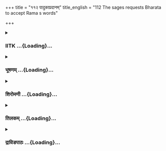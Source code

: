 +++
title = "११२ पादुकाप्रदानम्"
title_english = "112 The sages requests Bharata to accept Rama s words"

+++
<div caption="श्रीराम-हरिसीताराममूर्ति-घनपाठिभ्यां वचनम्" class="audioEmbed" src="https://archive.org/download/Ramayana-recitation-Sriram-harisItArAmamUrti-Ghanapaati-v2/Kanda_2/Kanda_2_AYK-112-Padukaa_Pradaanam.mp3"></div>

<div class="js_include collapsed" newlevelforh1="3" title="IITK" unfilled url="/purANam/rAmAyaNam/audIchya-pAThaH/iitk/2_ayodhyAkANDam/07-rAma-darshanam/112_pAdukApradAnam.md">
<details><summary><h3>IITK ...{Loading}...</h3></summary>

Sages praise Rama and Bharata for their virtues -- Bharata proclaims to
stay outside Ayodhya and rule under the security of Rama's sandals.



#### श्लोकः
##### मूलम्
तमप्रतिमतेजोभ्यां भ्रातृभ्यां रोमहर्षणम्।  
विस्मिताः स‌ङ्गमं प्रेक्ष्य समवेता महर्षयः॥2.112.1॥

##### शब्दार्थः
समवेताः those who had assembled, महर्षयः the great sages, अप्रतिमतेजोभ्यां of both men of unparalleled brilliance, भ्रातृभ्याम् of brothers (Rama and Bharata), तम् that, रोमहर्षणम् thrilled, सङ्गमम् their meeting, प्रेक्ष्य witnessing, विस्मिताः were amazed.

##### आङ्ग्लानुवादः
The great sages assembled there were amazed at witnessing the meeting of the two brothers (Rama and Bharata) of umparalleled briliance.



#### श्लोकः
##### मूलम्
अन्तर्हिता मुनिगणास्सिद्धाश्च परमर्षयः।  
तौ भ्रातरौ महात्मानौ काकुत्स्थौ प्रशशंसिरे॥2.112.2॥

##### शब्दार्थः
अन्तर्हिताः remaining invisible, मुनिगणाः hosts of sages, सिद्धाश्च siddhas, परमर्षयः devarshis,  महात्मानौ magnanimous, भ्रातरौ brothers, तौ those two, काकुत्स्थौ Kakutsthas, प्रशशंसिरे lauded.

##### आङ्ग्लानुवादः
The hosts of sages, siddhas and devarshis watching invisible the two Kakutstha  brothers extoled them.



#### श्लोकः
##### मूलम्
स धन्यो यस्य पुत्रौ द्वौ धर्मज्ञौ धर्मविक्रमौ।  
श्रुत्वा वयं हि सम्भाषामुभयोस्स्पृहयामहे॥2.112.3॥

##### शब्दार्थः
धर्मज्ञौ practioners of righteousness, धर्मविक्रमौ whose strength is righteousness, द्वौ both, यस्य whose, पुत्रौ two sons, सः he (Dasaratha), धन्यः is fortunate, वयम् we, संभाषाम् their conversation, श्रुत्वा having heard, उभयोः in respect of both of them, स्पृहयामहे हि we are  
attached.

##### आङ्ग्लानुवादः
On hearing their dialogue we are deeply drawn towards them, these two sons of king Dasaratha who was fortunate to have these practioners of righteousness and whose strength is dharma.



#### श्लोकः
##### मूलम्
ततस्त्वृषिगणाः क्षिप्रं दशग्रीववधैषिणः।  
भरतं राजशार्दूलमित्यूचुः स‌ङ्गता वचः॥2.112.4॥

##### शब्दार्थः
ततः thereafter, क्षिप्रम् quickly, दशग्रीववधैषिणः men desiring the destruction of tenheaded Ravana, ऋषिगणाः hosts of rishis, राजशार्दूलम् best of kings, भरतम् Bharata, इति thus, वचः words, ऊचुः uttered.

##### आङ्ग्लानुवादः
Thereafter hosts of rishis desiring the speedy destruction of tenheaded Ravana said these words to Bharata, the best of kings.



#### श्लोकः
##### मूलम्
कुले जात महाप्राज्ञ महावृत्त महायशः।  
ग्राह्यं रामस्य वाक्यं ते पितरं यद्यवेक्षसे॥2.112.5॥

##### शब्दार्थः
कुले जात O born in an illustrious race, महाप्राज्ञ O highly sagacious one, महावृत्त of virtuous conduct, महायशः O man of great renown, ते your, पितरम् father, अवेक्षसे यदि if you look at your father, रामस्य Rama's, वाक्यम् words, ग्राह्यम् have to be accepted.

##### आङ्ग्लानुवादः
O Bharata, born in an illustrious race, highly sagacious and a man of virtuous conduct and great renown, accept Rama's proposal if you have any regard for your father.



#### श्लोकः
##### मूलम्
सदाऽनृणमिमं रामं वयमिच्छामहे पितुः।  
आनृणत्वाच्च कैकेय्याःस्वर्गम् दशरथो गतः॥2.112.6॥

##### शब्दार्थः
वयम् we, इमं रामम् this Rama, सदा always, पितुः as regards his father, अनृणम् free from debt, इच्छामहे we desire, दशरथः Dasaratha, कैकेय्याः to Kaikeyi, अनृणत्वाच्च by discharging  
his obligation, स्वर्गम् heaven, गतः ascended.

##### आङ्ग्लानुवादः
We always desire that Rama should discharge his debt to his father. Dasaratha, who by redeeming himself of his obligation to Kaikeyi, had ascended heaven.



#### श्लोकः
##### मूलम्
एतावदुक्त्वा वचनं गन्धर्वाः स‌महर्षयः।  
राजर्षयश्चैव तदा सर्वे स्वां स्वां गतिं गताः॥2.112.7॥

##### शब्दार्थः
तदा then, समहर्षयः with great rishis, गन्धर्वाः gandharvas, राजर्षयश्चैव and royal sages, एतावत्  
upto this extent, वचनम् word, उक्त्वा having spoken, सर्वे all, स्वां स्वाम् to their respective, गतिम् abode, गताः went.

##### आङ्ग्लानुवादः
Then the great rishis, gandharvas and royal sages having said this, returned to their respective abodes.



#### श्लोकः
##### मूलम्
ह्लादितस्तेन वाक्येन शुभेन शुभदर्शनः।  
रामस् संहृष्टवदनस्तानृषीनभ्यपूजयत्॥2.112.8॥

##### शब्दार्थः
शुभदर्शनः of auspicious appearance, रामः Rama, शुभेन by the auspicious, तेन वाक्येन by that statement, ह्लादितः was gladdened, संहृष्टवदनः with delightful countenance, तान् ऋषीन् those rishis, अभ्यपूजयत् paid homage.

##### आङ्ग्लानुवादः
Of pleasing appearance, Rama, gladdened by the auspicious statements (of the sages),  paid them homage with a cheerful countenance.



#### श्लोकः
##### मूलम्
त्रस्तगात्रस्तु भरतस्स वाचा सज्जमानया।  
कृताञ्जलिरिदं वाक्यं राघवं पुनरब्रवीत्॥2.112.9॥

##### शब्दार्थः
सः भरतत्तु as for Bharata, त्रस्तगात्रः limbs trembling, कृताञ्जलिः with palms folded (in reverence), सज्जमानया got ready, वाचा words, पुनः again, राघवम् to Rama, इदं वाक्यम् these word, अब्रवीत् said.

##### आङ्ग्लानुवादः
Before Bharata, with his limbs trembling and with palms folded (in reverence) was   ready to depart, he said to Ramaः



#### श्लोकः
##### मूलम्
राजधर्ममनुप्रेक्ष्य कुलधर्मानुसन्ततिम्।  
कर्तुमर्हसि काकुत्स्थ मम मातुश्च याचनाम्॥2.112.10॥

##### शब्दार्थः
काकुत्स्थ O Kakutstha, राजधर्मम् code of kings, कुलधर्मानुसन्ततिम् to abide by the traditional code of our family, अनुप्रेक्ष्य having considered, मम my, मातुश्च also mother's, याचनाम् supplication, कर्तुम् to do, अर्हसि behoves you.

##### आङ्ग्लानुवादः
O Rama, keeping in view the code of kings and tradition of our family, it behoves you to consider my supplication and that of my mother.



#### श्लोकः
##### मूलम्
रक्षितुं सुमहद्राज्यमहमेकस्तु नोत्सहे।  
पौरजानपदांश्चापि रक्तान्रञ्जयितुं तथा॥2.112.11॥

##### शब्दार्थः
अहम् I, एकस्तु am alone, सुमहत् this vast, राज्यम् kingdom, रक्षितुम् to protect, रक्तान् loyal पौरजानपदान् inhabitants of the town and villages, रञ्जयितुम् to please, नोत्सहे I do not venture.

##### आङ्ग्लानुवादः
I do not venture to protect this kingdom all by myself and keep the inhabitants of the towns and villages who are loyal to you pleased.



#### श्लोकः
##### मूलम्
ज्ञातयश्च हि योधाश्च मित्राणि सुहृदश्च नः।  
त्वामेव प्रतिवीक्षन्ते पर्जन्यमिव कर्षकाः॥2.112.12॥

##### शब्दार्थः
नः our, ज्ञातयश्च relatives, योधाश्च warriors, मित्राणि friends, सुहृदश्च wellwishers, त्वामेव you alone, कर्षकाः farmers, पर्जन्यमिव like rainbearing cloud, प्रतिवीक्षन्ते are longing.

##### आङ्ग्लानुवादः
All our relatives, warriors, friends and wellwishers long to see you like farmers yearn for the raincloud.



#### श्लोकः
##### मूलम्
इदं राज्यं महाप्राज्ञ स्थापय प्रतिपद्य हि।  
शक्तिमानसि काकुत्स्थ लोकस्य परिपालने॥2.112.13॥

##### शब्दार्थः
महाप्राज्ञ O sagacious one, इदं राज्यम् this kingdom, प्रतिपद्य after accepting, स्थापय establish, काकुत्स्थ Kakutstha, लोकस्य this world's, परिपालने in governance, शक्तिमान् असि  you are powerful.

##### आङ्ग्लानुवादः
O sagacious Rama, accept this kingdom and ensure its stability. You are powerful enough to govern this world. So accept this kingdom and restore its stability.



#### श्लोकः
##### मूलम्
इत्युक्त्वा न्यपतद्भ्रातुः पादयोर्भरतस्तदा।  
भृशं सम्प्रार्थयामास राममेव प्रियंवदः॥2.112.14॥

##### शब्दार्थः
भरतः Bharata, तदा then, इति thus, उक्त्वा having said, भ्रातुः brother's, पादयोः at the feet, न्यपतत् fell, प्रियंवदः one who speaks sweetly, Bharata, रामम् एव Rama alone, भृशम्  profusely, सम्प्रार्थयामास entreated him.

##### आङ्ग्लानुवादः
Having said this, Bharata, fell at the feet of his brother, and speaking sweetly, he profusely  entreated  Rama.



#### श्लोकः
##### मूलम्
तमङ्के भरतं कृत्वा रामो वचनमब्रवीत्।  
श्यामं नलिनपत्राक्षं मत्तहंसस्वरं स्वयम्॥2.112.15॥

##### शब्दार्थः
रामः Rama, श्यामम् dark complexioned, नलिनपत्राक्षम् man with eyes like lotus petals, मत्तहंस स्वरम् voice of  an amorous swan, तं भरतम् to that Bharata, स्वयम् personally, अङ्के into his lap, कृत्वा drawing, वचनम् these words, अब्रवीत् said.

##### आङ्ग्लानुवादः
Rama took his in his arms Bharata who had a darkblue complexion, whose eyes were like petals of lotus and whose voice was the voice of an amorous swan.



#### श्लोकः
##### मूलम्
आगता त्वामियं बुद्धिस्स्वजा वैनयिकी च या।  
भृशमुत्सहसे तात रक्षितुं पृथिवीमपि॥2.112.16॥

##### शब्दार्थः
तातः O child, स्वजा innate, वैनयिकी च though training (received from a preceptor), या बुद्धिः such wisdom, त्वाम् you, आगता reached, पृथिवीम् to the earth, रक्षितुम् अपि even to protect, भृशम् perfectly, उत्सहसे you are capable.

##### आङ्ग्लानुवादः
O child, this wisdom of yours is both inborn and imbibed through training. With this,  
you are perfectly capable of protecting the earth.



#### श्लोकः
##### मूलम्
अमात्यैश्च सुहृद्भिश्च बुद्धिमद्भिश्च मन्त्रिभिः।  
सर्वकार्याणि सम्मन्त्र्य सुमहन्त्यपि कारय॥2.112.17॥

##### शब्दार्थः
अमात्यैश्च with ministers, सुहृद्भिश्च with friends, बुद्धिमद्भिः with the prudent, मन्त्रिभिश्च   with the counsellors, सम्मन्त्र्य consulting, सुमहन्त्यपि however great they might appear, सर्वकार्याणि all endeavours, कारय you may get them done.

##### आङ्ग्लानुवादः
After due consultation with ministers, friends, counsellors and prudent persons,   accomplish all tasks, however formidable they may appear.



#### श्लोकः
##### मूलम्
लक्ष्मीश्चन्द्रादपेयाद्वा हिमवान्वा हिमं त्यजेत्।  
अतीयात्सागरो वेलां न प्रतिज्ञामहं पितुः॥2.112.18॥

##### शब्दार्थः
चन्द्रात् from the Moon, लक्ष्मीः splendour, अपेयाद्वा might withdraw, हिमवान् Himavat mountain, हिमम् snow, त्यजेद्वा might abandon, सागरः ocean, वेलाम् its shores, अतीयात् might overstep, अहम् I, पितुः to father, प्रतिज्ञाम् promise, न shall not forsake.

##### आङ्ग्लानुवादः
The Moon might lose its splendour, snow might abandon the Himavat mountain, the ocean might overstep its shores, but I shall not forsake the promise made to my father.



#### श्लोकः
##### मूलम्
कामाद्वा तात लोभाद्वा मात्रातुभ्यमिदं कृतम्।  
न तन्मनसि कर्तव्यं वर्तितव्यं च मातृवत्॥2.112.19॥

##### शब्दार्थः
तात child, कामाद्वा either out of affection, लोभाद्वा or out of covetousness, मात्रा by your  mother, तुभ्यम् for your sake, इदम् this, कृतम् was done, तत् that, मनसि in your mind, न कर्तव्यम् should not be taken seriously, मातृवत् as to one's own mother, वर्तिव्यम् you should conduct.

##### आङ्ग्लानुवादः
Dear brother, whether out of affection or greed, your mother has done this for your  
sake. It should not agitate your mind. You should conduct yourself as one should towards one's mother.



#### श्लोकः
##### मूलम्
एवं ब्रुवाणं भरतः कौसल्यासुतमब्रवीत्।  
तेजसाऽऽदित्यसङ्काशं प्रतिपच्चन्द्रदर्शनम्॥2.112.20॥

##### शब्दार्थः
भरतः Bharata, एवम् in this way, ब्रुवाणम् speaking, तेजसा in brilliance, आदित्यसङ्काशम्  resembling  the Sun, प्रतिपच्चन्द्रदर्शनम् appearance like the new Moon, कौसल्यासुतम् to the son of Kausalya, अब्रवीत् said.

##### आङ्ग्लानुवादः
On hearing this, Bharata replied to the son of  Kausalya who looked like the Sun or the new Moon in brillianceः



#### श्लोकः
##### मूलम्
आधिरोहाऽर्य पादाभ्यां पादुके हेमभूषिते।  
एतेहि सर्वलोकस्य योगक्षेमं विधास्यतः॥2.112.21॥

##### शब्दार्थः
आर्य O noble one, हेमभूषिते decorated with gold, पादुके sandals, पादाभ्याम् from your feet, अधिरोह get into, एते these, सर्वलोकस्य of the entire world, योगक्षेमम् safety, विधास्यतः हि are going to secure.

##### आङ्ग्लानुवादः
O noble one, place your feet on these sandals decorated with gold. They will secure the prosperity and safety of the entire world.



#### श्लोकः
##### मूलम्
सोऽधिरुह्य नरव्याघ्रः पादुके ह्यवरुह्य च।  
प्रायच्छत्सुमहातेजा भरताय महात्मने॥2.112.22॥

##### शब्दार्थः
नरव्याघ्रः the best of men, सुमहातेजाः of great brilliance, सः that Rama, पादुके sandals, अधिरुह्य putting on, अवरुह्य च putting off, महात्मने to the magnanimous, भरताय to Bharata, प्रायच्छत् gave.

##### आङ्ग्लानुवादः
Rama, the best of men, one with great brilliance, put on and then put off the sandals  and presented them to the magnanimous Bharata.



#### श्लोकः
##### मूलम्
स पादुके सम्प्रणम्य रामं वचनमब्रवीत्  
चतुर्दश हि वर्षाणि जटाचीरधरो ह्याहम्॥2.112.23॥  
फलमूलाशनो वीर भवेयं रघुनन्दन।  
तवाऽगमनमाकाङ्क्षान्वसन्वै नगराद्बहिः॥2.112.24॥  
तव पादुकयोर्न्यस्तराज्यतन्त्रः परन्तप।

##### शब्दार्थः
सः that Bharata, पादुके to the sandals, सम्प्रणम्य bowing down, रामम् to Rama, वचनम् words, अब्रवीत् said, परन्तप O tormentor of enemies, वीर O hero, रघुनन्दन Rama, अहम् I, चतुर्दश वर्षाणि fourteen years, जटाचीरधरः wearing matted locks and bark garments, फलमूलाशनः living on fruits and roots, तव your, पादुकयोः on your sandals, न्यस्तराज्यतन्त्रः placing the responsibility of ruling this kingdom, तव your, आगमनम् arrival, आकाङ्क्षन् looking forward, नगरात् from the city, बहिः outside, वसन् residing, भवेयम् I  shall remain.

##### आङ्ग्लानुवादः
Bharata bowed before the sandals and said to Rama, 'O tormentorr of enemies, O hero, wearing matted locks and bark garments, living on fruits and roots, placing the responsibility of ruling the kingdom on your sandals and looking forward to your arrival, I shall reside outside the city for fourteen years.'



#### श्लोकः
##### मूलम्
चतुर्दशे तु संपूर्णे वर्षेऽहनि रघूत्तम॥2.112.25॥  
न द्रक्ष्यामि यदि त्वां तु प्रवेक्ष्यामि हुताशनम्।

##### शब्दार्थः
रघूत्तम O best of the Raghus, चतुर्दशे when fourteen, वर्षे years, संपूर्णे have passed, अहनि  
on that day, त्वाम् you, न द्रक्ष्यामि यदि if I do not behold, हुताशनम् blazing fire, प्रवेक्ष्यामि I shall enter.

##### आङ्ग्लानुवादः
O best of the Raghus, if I do not behold you on the day after completion of fourteen years I shall enter the blazing fire.



#### श्लोकः
##### मूलम्
तथेति च प्रतिज्ञाय तं परिष्वज्य सादरम्॥2.112.26॥  
शत्रुघ्नं च परिष्वज्य भरतं चेदमब्रवीत्।

##### शब्दार्थः
तथेति be it so, प्रतिज्ञाय having promised, तम् to that Bharata, सादरम् affectionately, परिष्वज्य having embraced, शत्रुघ्नम् Satrughna, परिष्वज्य having embraced, भरतं च also Bharata, इदम् these words, अब्रवीत् spoke.

##### आङ्ग्लानुवादः
'Be it so', assured Rama and then affectionately embracing both Bharata and Satrughna, said to Bharataः



#### श्लोकः
##### मूलम्
मातरं रक्ष कैकेयीं मा रोषं कुरु तां प्रति॥2.112.27॥  
मया च सीतया चैव शप्तोऽसि रघुसत्तम।  
इत्युक्त्वाऽश्रुपरीताक्षो भ्रातरं विससर्ज ह॥2.112.28॥

##### शब्दार्थः
रघुसत्तम O chief of the Raghus,  मातरम् mother, कैकेयीम् Kaikeyi, रक्ष protect, तां प्रति to her, रोषम् anger, मा कुरु do not show, मया च by me, सीतया चैव on Sita, शप्तः असि are being sworn, इति like this, उक्त्वा having said, अश्रुपरीताक्षः with the eyes filled with tears, भ्रातरम् brother, विससर्ज ह took leave of.

##### आङ्ग्लानुवादः
Look after your mother, O chief of the Raghus Do not be angry with her. Swear in my name and in the name of Sita. So saying, eyes filled with tears, Rama took leave of his brother.



#### श्लोकः
##### मूलम्
स पादुके ते भरतः प्रतापवान् स्वलङ्कृते सम्परिपूज्य धर्मवित्।  
प्रदक्षिणं चैव चकार राघवम् चकार ते चोत्तमनागमूर्धनि॥2.112.29॥

##### शब्दार्थः
प्रतापवान् the valiant, धर्मवित् knower of righteousness, सः भरतः that Bharata, स्वलङ्कृते welldecorated, ते those, पादुके sandals, सम्परिपूज्य having worshipped, राघवम् to Rama, प्रदक्षिणम् circumambulation, चकार performed, ते those sandals, उत्तमनागमूर्धनि atop the best of elephants, चकार made.

##### आङ्ग्लानुवादः
The valiant and righteous Bharata, worshipped the welldecorated sandals and after circumambulating Rama reverentially placed them atop the best of elephants.



#### श्लोकः
##### मूलम्
अथाऽनुपूर्व्यात्प्रतिनन्द्य तं जनं गुरूंश्च मन्त्रिप्रकृतीस्तथाऽनुजौ।  
व्यसर्जयद्राघववंशवर्धनस्थिरः स्वधर्मे हिमवानिवाचलः॥2.112.30॥

##### शब्दार्थः
अथ thereafter, राघववंशवर्धनः one who enhances the progeny of the Raghu dynasty, स्वधर्मे in his code of righteousness, हिमवान् Himavat, अचलः इव like the unshakable mountain, स्थिरः firm, तं जनम् those people, अनुपूर्व्या in accordance with their rank, प्रतिनन्द्य having greeted, गुरूंश्च to preceptors, मन्त्रिप्रकृतीः ministers and subjects, तथा like that, अनुजौ wishing his younger brothers Bharata and Satrughna, व्यसर्जयत् sent them forth.

##### आङ्ग्लानुवादः
Inflexibly fixed in his own code of righteouness, like the Himavat mountain, Rama, the enhancer of the progeny of the Raghu dynasty, paid respect due to the preceptors, ministers and subjects in accordance with their rank, blessed his younger brothers, Bharata and Satrughna and sent them forth.



#### श्लोकः
##### मूलम्
तं मातरो बाष्पगृहीतकण्ठ्यो दुःखेन नामन्त्रयितुं हि शेकुः।  
स त्वेव मात्रृ़रभिवाद्य सर्वारुदन्कुटीं स्वां प्रविवेश राघवः॥2.112.31॥

##### शब्दार्थः
दुःखेन in their grief, बाष्पगृहीतकण्ठ्य throats choked with sobs, मातरः mothers, तम् to him, अमन्त्रयितुं to bid farewell, न शेकुर्हि were not able, सः that, राघवः एव Rama himself, सर्वाः all, मात़ृ़ः mothers, अभिवाद्य paying obeisance, रुदन् weeping, स्वाम् his, कुटीं hut, प्रविवेश entered.

##### आङ्ग्लानुवादः
His mothers were unable to bid him farewell their throats were choked with tears of sorrow but Rama himself paid obeisance to them and entered his hut in tears.  

#### समाप्तिः
 श्रीमद्रामायणे वाल्मीकीय आदिकाव्ये अयोध्याकाण्डे द्वादशोत्तरशततमस्सर्गः॥  
Thus ends the hundredtwelfth sarga in Ayodhyakanda of the holy Ramayana, the first epic composed by sage Valmiki.

</details>
</div>
<div class="js_include collapsed" newlevelforh1="3" title="भूषणम्" unfilled url="/purANam/rAmAyaNam/audIchya-pAThaH/TIkA/bhUShaNa_iitk/2_ayodhyAkANDam/07-rAma-darshanam/112_pAdukApradAnam.md">
<details><summary><h3>भूषणम् ...{Loading}...</h3></summary>



तमप्रतिमतेजोभ्यां भ्रातृभ्यां रोमहर्षणम् ।  

विस्मिताः सङ्गमं प्रेक्ष्य समवेता महर्षयः  ॥  २।११२।१  ॥   

अथ भरतस्य समाधानं कृत्वा प्रस्थापनं द्वादशोत्तरशततमे--तमित्यादि ।
भातृभ्यां सङ्गमं भातृभ्यामन्योन्यसौहार्देन कृतं सङ्गमं प्रेक्ष्य
विस्मिता अभूवन्निति शेषः  ॥  २।११२।१  ॥   

  

अन्तर्हितास्त्वृषिगणाः सिद्धाश्च परमर्षयः ।  

तौ भ्रातरौ महात्मानौ महात्मानौ काकुत्स्थौ प्रशशंसिरे  ॥  २।११२।२  ॥   

अन्तर्हिता इति । अन्तर्हिताः पूर्वमेवान्तर्धानं प्राप्ताः ऋषिगणाः
राजर्षिगणाः सिद्धाः देवजातिविशेषाः । परमर्षयः देवर्षयः । इदमुत्तरत्र
"एतावदुक्त्वा वचनं गन्धर्वाः सहमर्षयः । राजर्षयश्चैव" इत्यत्र
व्यक्तीभविष्यति  ॥  २।११२।२  ॥   

  

स धन्यो यस्य पुत्रौ द्वौ धर्मज्ञौ धर्मविक्रमौ ।  

श्रुत्वा वयं हि सम्भाषामुभयोः स्पृहयामहे  ॥  २।११२।३  ॥   

स धन्य इति । धर्मविक्रमौ धर्मशूरौ । वयमुभयोः सम्भाषां श्रुत्वा
स्पृहयामहे पुनःपुनः श्रोतुं वाञ्छाम इत्यर्थः । वयं ययोरुभयोः सम्भाषां
श्रुत्वा स्पृहयामहे तादृशौ धर्मज्ञौ धर्मविक्रमौ द्वौ पुत्रौ यस्य स धन्य
इत्यन्वयः  ॥  २।११२।३  ॥   

  

ततस्त्वृषिगणाः क्षिप्रं दशग्रीववधैषिणः ।  

भरतं राजशार्दूलमित्यूचुः सङ्गता वचः  ॥  २।११२।४  ॥   

तत इति । सङ्गताः ऐककण्ठ्यं प्राप्ताः  ॥  २।११२।४  ॥   

  

कुले जात महाप्राज्ञ महावृत्त महायशः ।  

ग्राह्यं रामस्य वाक्यं ते पितरं यद्यवेक्षसे  ॥  २।११२।५  ॥   

सदानृणमिमं रामं वयमिच्छामहे पितुः ।  

अनृणत्वाच्च कैकेय्याः स्वर्गं दशरथो गतः  ॥  २।११२।६  ॥   

एतावदुक्त्वा वचनं गन्धर्वाः समहर्षयः ।  

राजर्षयश्चैव तदा सर्वे स्वांस्वां गतिं गताः  ॥  २।११२।७  ॥   

ह्लादितस्तेन वाक्येन शुभेन शुभदर्शनः ।  

रामः संहृष्टवदनस्तानृषीनभ्यपूजयत्  ॥  २।११२।८  ॥   

कुल इति । पितरं यद्यवेक्षसे पितरं सुखास्थितं यदि मन्यस इत्यर्थः  ॥ 
२।११२।५८  ॥   

  

स्रस्तगात्रस्तु भरतः स वाचा सज्जमानया ।  

कृताञ्जलिरिदं वाक्यं राघवं पुनरब्रवीत्  ॥  २।११२।९  ॥   

स्रस्तगात्र इति । सज्जमानया स्खलन्त्या स्वमनोरथस्य सर्वथा असिद्धत्वात्
शिथिलगात्रत्वं  

सज्जमानवाक्त्वं च  ॥  २।११२।९  ॥   

  

राजधर्ममनुप्रेक्ष्य कुलधर्मानुसन्ततिम् ।  

कर्त्तुमर्हसि काकुत्स्थ मम मातुश्च याचनाम्  ॥  २।११२।१०  ॥   

रक्षितुं सुमहद्राज्यमहमेकस्तु नोत्सहे ।  

पौरजानपदांश्चापि रक्तान् रञ्जयितुं तथा  ॥  २।११२।११  ॥   

राजधर्ममिति । राजधर्मं राज्यपरिपालनधर्मम् । कुलधर्मानुसन्ततिं
ज्येष्ठाभिषेकरूपकुलधर्मस्यानुस्यूतिम्  ॥  २।११२।१०११  ॥   

  

ज्ञातयश्च हि योधाश्च मित्राणि सुहृदश्च नः ।  

त्वामेव प्रतिकांक्षन्ते पर्जन्यमिव कर्षकाः  ॥  २।११२।१२  ॥   

इदं राज्यं महाप्राज्ञ स्थापय प्रतिपद्य हि ।  

शक्तिमानसि काकुत्स्थ लोकस्य परिपालने  ॥  २।११२।१३  ॥   

ज्ञातय इति । सुहृदः शोभनहृदयाः । पर्जन्यं रसदब्दम् इन्द्रं वा ।
"पर्जन्यौ रसदब्देन्द्रौ" इत्यमरः  ॥  २।११२।१२१३  ॥   

  

इत्युक्त्वा न्यपतद् भ्रातुः पादयोर्भरतस्तदा ।  

भृशं सम्प्रार्थयामास राममेव प्रियंवदः  ॥  २।११२।१४  ॥   

एवं स्वबुद्धिशक्त्युपन्यस्तोपायान्तरवैफल्यदर्शनेन गत्यन्तराभावात् भरतो
राममेव प्रपद्यत इत्याह-- इत्युक्त्वेति  ॥  २।११२।१४  ॥   

तमङ्के भ्रातरं कृत्वा रामो वचनमब्रवीत् ।  

श्यामं नलिनपत्राक्षं मत्तहंसस्वरं स्वयम्  ॥  २।११२।१५  ॥   

तमङ्क इति । स्वप्रदनस्यामोघत्वात् तदानीं
पूर्वकृतदेवसङ्घशरणागतिफलप्रदानप्रवृत्त्यनुकूलपितृवचनपरिपालनावरुद्धावसरतया
तन्निर्वर्तनानन्तरं फलप्रदित्सुस्तावद्विलम्बसहनाय
सान्त्वपूर्वमङ्कमारोपयति । रामदिव्यदेहसंस्पर्शकृतपुष्ट्यतिशयद्योतनाय
श्याममित्यादिविशेषणम् । मत्तहंसस्वरत्वामादरातिशयं द्योतयति । किञ्च
स्वररामणीयकेन पूर्वहंसभूतावस्थासूचकेन सदा त्वत्करपुष्करहंसभूतमपि मां कथं
वियोजयितुमिच्छसीति च सूच्यते । स्वयमङ्के कृत्वेत्यन्वयः  ॥  २।११२।१५  ॥   

  

आगता त्वामियं बुद्धिः स्वजा वैनयिकी च या ।  

भृशमुत्सहसे तात रक्षितुं पृथिवीमपि  ॥  २।११२।१६  ॥   

आगतेति । स्वजा सहजा । वैनयिकी विनयो गुरुशिक्षा ततः प्राप्ता इयमुभयाकारा
बुद्धिः । त्वामागता त्वां पूर्वमेव प्राप्तवती, अतो भृशमुत्सहसे शक्नोषि
 ॥  २।११२।१६  ॥   

  

अमात्यैश्च सुहृद्भिश्च बुद्धिमद्भिश्च मन्त्रिभिः ।  

सर्वकार्याणि सम्मन्त्र्य सुमहान्त्यपि कारय  ॥  २।११२।१७  ॥   

अमात्यैरिति । अमात्यैः प्रधानसचिवैः । मन्त्रिभिः उपमन्त्रिभिः  ॥ 
२।११२।१७  ॥   

  

लक्ष्मीश्चन्द्रादपेयाद्वा हिमवान् वा हिमं त्यजेत् ।  

अतीयात् सागरो वेलां न प्रतिज्ञामहं पितुः  ॥  २।११२।१८  ॥   

मया देवर्षिसङ्घैश्च पुनःपुनरुच्यमानोप्ययं निवर्त्तनेच्छां न त्यजेदिति
तदिच्छा सवासना त्याजयितव्येति स्वप्रतिज्ञादार्ढ्यं
दर्शयति--लक्ष्मीरित्यादिना । न प्रतिज्ञाम् अतीयामिति शेषः  ॥  २।११२।१८
 ॥   

  

कामाद्वा तात लोभाद्वा मात्रा तुभ्यमिदं कृतम् ।  

न तन्मनसि कर्त्तव्यं वर्त्तितव्यं च मातृवत्  ॥  २।११२।१९  ॥   

स्त्रिया कामकृतत्वात्त्यक्तुमियं
प्रतिज्ञार्हेत्याशङ्क्याह--कामादित्यादिना । कामात् त्वद्विषयस्नेहात् ।
लोभात् त्वद्व्याजेन राज्यकरणलोभात् । मातृवत् मातरीव  ॥  २।११२।१९  ॥   

  

एवं ब्रुवाणं भरतः कौसल्यासुतमब्रवीत् ।  

तेजसादित्यसङ्काशं प्रतिपच्चन्द्रदर्शनम्  ॥  २।११२।२०  ॥   

एवमिति । तेजसादित्यसङ्काशमित्यनेनानिवर्त्त्यप्रतिज्ञत्वमुच्यते ।
प्रतिपच्चन्द्रदर्शनमित्यनेन क्रमेण राज्ये पूर्णप्रतिष्ठत्वं सर्वैरपि
पूज्यत्वं च द्योत्यते  ॥  २।११२।२०  ॥   

  

अधिरोहार्य पादाभ्यां पादुके हेमभूषिते ।  

एते हि सर्वलोकस्य योगक्षेमं विधास्यतः  ॥  २।११२।२१  ॥   

अथ मध्यस्थेनोभयोर्हितपरेण वसिष्ठेन नियुक्तो भरतः
प्रार्थयते--अधिरोहेत्यादिना । अत एव भरद्वाजं प्रति भरतो
वसिष्ठोक्तिमनुवदिष्यति-- "एते प्रयच्छ संहृष्टः पादुके हेमभूषिते" इति  ॥ 
२।११२।२१  ॥   

  

सो ऽधिरुह्य नरव्याघ्रः पादुके ह्यवरुह्य च ।  

प्रायच्छत् सुमहातेजा भरताय महात्मने  ॥  २।११२।२२  ॥   

अथ रामः स्वप्रतिज्ञां भरतकृतप्रपत्तिं च निर्वहन् तथा करोति--स इति ।
प्रायच्छद्गृहाणेत्यन्वयुङ्क्त  ॥  २।११२।२२  ॥   

  

स पादुके सम्प्रणम्य रामं वचनमब्रवीत् ।  

चतुर्दश हि वर्षाणि जटाचीरधरो ह्यहम्  ॥  २।११२।२३  ॥   

फलमूलाशनो वीर भवेयं रघुनन्दन ।  

तवागमनमाकांक्षन् वसन् वै नगराद्बहिः  ॥  २।११२।२४  ॥   

तव पादुकयोर्न्यस्तराज्यतन्त्रः परन्तप ।  

चतुर्दशे हि सम्पूर्णे वर्षे ऽहनि रघूत्तम ।  

न द्रक्ष्यामि यदि त्वां तु प्रवेक्ष्यामि हुताशनम्  ॥  २।११२।२५  ॥   

तथेति च प्रतिज्ञाय तं परिष्वज्य सादरम् ।  

शत्रुघ्नं च परिष्वज्य भरतं चेदमब्रवीत्  ॥  २।११२।२६  ॥   

मातरं रक्ष कैकेयीं मा रोषं कुरु तां प्रति ।  

मया च सीतया चैव शप्तो ऽसि रघुसत्तम  ॥  २।११२।२७  ॥   

इत्युक्त्वा ऽश्रुपरीताक्षो भ्रातरं विससर्ज ह  ॥  २।११२।२८  ॥   

स पादुके ते भरतः प्रतापवान् स्वलङ्कृते सम्परिपूज्य धर्मवित् ।  

प्रदक्षिणं चैव चकार राघवं चकार चैवोत्तमनागमूर्द्धनि  ॥  २।११२।२९  ॥   

अथानुपूर्व्यात् प्रतिनन्द्य तं जनं गुरूंश्च मन्त्रिप्रकृतीस्तथानुजौ ।  

व्यसर्जयद्राघववंशवर्द्धनः स्थिरः स्वधर्मे हिमवानिवाचलः  ॥  २।११२।३०  ॥   

तं मातरो बाष्पगृहीतकण्ठ्यो दुःखेन नामन्त्रयितुं हि शेकुः ।  

स त्वेव मातृ़रभिवाद्य सर्वा रुदन् कुटीं स्वां प्रविवेश रामः  ॥  २।११२।३१
 ॥   

स इत्यादिसार्धश्लोकत्रयमेकान्वयम् । चदुर्दशे वर्षे सम्पूर्णे सति अहनि
उत्तरवर्षादिमदिने । प्रवेक्ष्यामीत्यन्ते इतिकरणम् । इत्यब्रवीदिति
पूर्वेणान्वयः  ॥  २।११२।२३३१  ॥   

  

इत्यार्षे० श्रीमदयोध्याकाण्डे द्वादशोत्तरशततमः सर्गः  ॥  ११२  ॥   

इति श्रीगोविन्दीराजविरचिते श्रीनरामायणभूषणे पीताम्बरा०
अयोध्याकाण्डव्याख्याने द्वादशोत्तरशततमः सर्गः  ॥  ११२  ॥   



</details>
</div>
<div class="js_include collapsed" newlevelforh1="3" title="शिरोमणी" unfilled url="/purANam/rAmAyaNam/audIchya-pAThaH/TIkA/shiromaNI_iitk/2_ayodhyAkANDam/07-rAma-darshanam/112_pAdukApradAnam.md">
<details><summary><h3>शिरोमणी ...{Loading}...</h3></summary>



रामवचनानन्तरकालिकवृत्तमाह-- तमित्यादिभिः ।
अप्रतिमतेजोभ्यामुपमारहिततेजोविशिष्टाभ्यां भ्रातृभ्यां जातं सङ्गमं
प्रेक्ष्य समुपेताः तत्र प्राप्ता महर्षयः विस्मिता आसन्निति शेषः  ॥ 
२।११२।१  ॥   

  

अन्तर्हिता इति । अन्तर्हिताः शक्तिविशेषेणालक्षितस्वरूपाः मुनिगणाः
स्थिताः प्रत्यक्षतो विद्यमानाश्च परमर्षयश्च काकुत्स्थौ भ्रातरौ
प्रशशंसिरे  ॥  २।११२।२  ॥   

  

प्रशंसाकारमाह-- सदेति । धर्मविक्रमौ धर्मप्रवर्तकौ यौ द्वौ राजपुत्रौ
तयोरुभयोः सम्भाषां परस्परं सम्भाषणं श्रुत्वा वयं सदा स्पृहयामहे पुनः
पुनः श्रोतुं वाञ्छामः  ॥  २।११२।३  ॥   

  

तत इति । ततः मुनिकर्तृकप्रशंसानन्तरं दशग्रीवस्य रावणस्य बधैषिणः
वधविषयकेच्छावन्तः सङ्गताः ऋषिगणाः भरतमित्यूचुः  ॥  २।११२।४  ॥   

  

तद्वचनाकारमाह-- कुले इति । पितरं पितृसुखं यद्यवेक्षसे वाञ्छसि तर्हि
रामस्य वाक्यं ग्राह्यम्  ॥  २।११२।५  ॥   

  

सदेति । यतः कैकेय्याः अनृणत्वात् अनृणत्वं प्राप्य केकय्यै वरं
दत्त्वेत्यर्थः, दशरथः स्वर्गं गतः अतः रामं सदा वनवासक्लेशेनापि
पितुरनृणम् ऋणनिवर्तकं वयमिच्छामहे । एतेन रामकर्तृकवनवासमन्तरा राज्ञो
ऽभिलाषपूर्तिर्न भविष्यतीति सूचितम्, तेन रावणवधार्थमेव राज्ञा रामः
प्रेषित इति व्यञ्जितम्  ॥  २।११२।६  ॥   

  

एतावदिति । एतावद्वचनमुक्त्वा समहर्षयः महर्षिसहिताः गन्धर्वाः राजर्षयश्च
स्वां स्वां गतिं स्थानं गताः प्राप्ताः  ॥  २।११२।७  ॥   

  

ह्लादित इति । तेन ऋषिगणोक्तेन वाक्येन ह्लादितः सुखं प्राप्तः अत एव
संहृष्टवदनः रामः तान् ऋषीन् अभ्यपूजयत्  ॥  २।११२।८  ॥   

  

त्रस्तेति । सज्जमानया रामकर्तृकवनवासविषयकासक्तिसम्पादिकया वाचा
त्रस्तगात्रः शिथिलशरीरः कृताञ्जलिर्भरतः इदं वाक्यं पुनरब्रवीत्  ॥ 
२।११२।९  ॥   

  

तद्वाक्याकारमाह-- रामेति । हे राम कुलधर्मानुसन्ततं कुलस्य धर्मानुसन्ततं
धर्मबुद्ध्यानुष्ठितमिमं प्रजापालनरूपं धर्मं प्रेक्ष्य विचार्य मम मातुः
कौशल्यादेश्च याचनं याचितं कर्तुं स्वीकर्तुमर्हसि  ॥  २।११२।१०  ॥   

  

ननु पालनार्थं त्वन्नियुक्त एवेत्यत आह-- रक्षितुमिति । सुमहद्राज्यं
रक्षितुमेकस्त्वत्साहाय्यरहितो ऽहं नोत्सहे अत एव रक्तान्
त्वद्विषयकानुरागविशिष्टान् पौरजानपदान् रञ्जयितुं च नोत्सहे  ॥  २।११२।११
 ॥   

  

ज्ञातय इति । ज्ञात्यादयः पर्जन्यं कर्षका इव त्वामेव प्रतीक्षन्ते, एतेन
त्वमेव राज्यं परिपालयेति सूचितम्  ॥  २।११२।१२  ॥   

  

ननु वनवासे नियुक्तेन मया कथं राज्यपरिपालनमित्यत आह-- इदमिति । हे
काकुत्स्थ लोकस्य परिपालने शक्तिमान् त्वं प्रतिपद्य अयोध्यां प्राप्य इदं
राज्यं स्थापय यथायोग्यं मन्त्र्यादीन् नियुज्य पालयेत्यर्थः, एतेन
यथायोग्यं नियोगानन्तरं वने समागन्तव्यमिति सूचितम्  ॥  २।११२।१३  ॥   

  

एवमिति । भरतः एवमुक्त्वा भ्रातुः पादयोः अपतत्, हे राघव इति प्रियं वचो
वदन् सन् भृशं सम्प्रार्थयामास च  ॥  २।११२।१४  ॥   

  

तमिति । नलिनपत्राक्षं भरतमङ्के कृत्वा मत्तहंसस्वरः रामः वचनमब्रवीत्  ॥ 
२।११२।१५  ॥   

  

तद्वचनाकारमाह-- आगतेति । वैनयिकी पित्रादिसेवाजनितविनयजन्या स्वजा स्वं
स्वकीयधर्मं प्रजापालनमित्यर्थः, जनयति उत्पादयति सा या त्वामागता प्राप्ता
इयं बुद्धिः तया बुद्ध्या पृथिवीं रक्षितुं त्वं भृशमुत्सहसे । एतेन
मत्कर्तृकायोध्यागमनं न प्रार्थनीयमिति सूचितं तेनायोध्यागमने  

निरन्तरवनवासविषयकप्रतिज्ञाहानिर्भवितेति सूचितम्  ॥  २।११२।१६  ॥   

  

अमात्यैरिति । महान्त्यपि सर्वकार्याणि अमात्यादिभिः सम्मन्त्र्य कारय  ॥ 
२।११२।१७  ॥   

  

मत्प्रतिनिवर्तनप्रार्थना व्यर्थेति बोधयन्नाह-- लक्ष्मीरिति । चन्द्रात्
पूर्णचन्द्रमसः लक्ष्मीः शोभा अपेयात् रात्रौ अपगच्छेत्, हिमवान् हिमं
त्यजेत्, सागरो वेलां स्वमर्यादामतीयात् उल्लङ्घेत, अहं तु पितुः
प्रतिज्ञां नातीयाम् । अतीयादित्यस्य पुरुषविपरिणामेनोत्तरत्राप्यन्वयः ।
योग्यतया तुरध्याहृतः  ॥  २।११२।१८  ॥   

  

कामादिति । तात हे भ्रातः कामान्मन्थरेच्छातः लोभात्
अतियशोविषयकेच्छातिशयाद्वा तुभ्यं त्वदर्थं यन्मात्रा कृतं तन्मनसि न
कर्तव्यं न स्मर्तव्यमित्यर्थः, अत एव मातृवत् मातृस्नेहवत् वर्तितव्यं
मातरि पूर्ववदेव स्नेहः कर्तव्य इत्यर्थः  ॥  २।११२।१९  ॥   

  

एवमिति । एवं ब्रुवाणं आदित्यसङ्काशं कौशल्यासुतं रामं भरतो ऽब्रवीत्  ॥ 
२।११२।२०  ॥   

  

तद्वचनाकारमाह-- अधीति । हे आय हेमविभूषिते एते स्वसंन्निधौ संस्थापिते
पादुके पादाभ्यां त्वमधिरोह । तत्प्रयोजनमाह-- एते पादाधिरोहणास्पदीभूते
पादुके सर्वलोकस्य योगक्षेमं विधास्यतः, विधास्यत इत्यनेन
पादुकयोश्चेतनात्वं ध्वनितं तेन तयोः प्राकृतविलक्षणात्वं सूचितम् । एते
इति शब्दावृत्त्योभयान्वयि  ॥  २।११२।२१  ॥   

  

स इति । स भरतेन प्रार्थितो नरव्याघ्रो रामः पादुके अधिरुह्य व्यवमुच्य च
महात्मने भरताय प्रायच्छत्  ॥  २।११२।२२  ॥   

  

स इति । स भरतः पादुके सम्प्रणम्य अब्रवीत् । अर्धं पृथक् ।
तद्वचनाकारमाह-- चतुर्दशेति । हे वीर अहं चतुर्दश वर्षाणि
तवागमनमाकाङ्क्षन् नगराद्बहिरेव वसंश्च सन् जटाचीरधरः फलमूलाशनो भवेयम् ।
सार्धश्लोक एकान्वयी  ॥  २।११२।२३,२४  ॥   

  

तवेति । हे परन्तप राज्यतन्त्रं राज्यभारं तव पादुकयोर्न्यस्य समर्प्य
विद्यमानो ऽहं चतुर्दशे वर्षे सम्पूर्णे सति अहनि तदुत्तरे दिवसे यदि त्वां
न द्रक्ष्यामि तर्हि हुताशनं वह्निं प्रवेक्ष्यामि "न्यस्तराजतन्त्रः" इति
पाठान्तरम् । सार्धश्लोक एकान्वयी  ॥  २।११२।२५  ॥   

  

तथेति । तथा इति प्रतिज्ञाय चतुर्दशवर्षान्ते आगमिष्यामीति प्रतिज्ञां
कृत्वेत्यर्थः, तं भरतं परिष्वज्य अब्रवीत्  ॥  २।११२।२६  ॥   

  

तद्वचनाकारमाह-- मातरमिति । मातरं कैकेयीं रक्ष तां प्रति रोषं मा कुरु मया
सीतया च त्वं शप्तः एतदर्थं कारितशपथो ऽसि इत्युक्त्वा अश्रुपरीताक्षो रामः
भ्रातरं विससर्ज प्रेषयामास  ॥  २।११२।२७,२८  ॥   

  

स इति । भरतः स्वलङ्कृते शोभनालङ्कारविशिष्टे महोज्वले पादुके प्रदक्षिणं
चकार उत्तमनागमूर्धनि राजारोहणयोग्यगजशिरसि पादके चकार संस्थापयामास,
पादुके इत्युभयान्वयि  ॥  २।११२।२९  ॥   

  

उपसंहरन्नाह-- अथेति । आनुपूर्व्या यथोचितक्रमेण जनादीन् प्रतिपूज्य
यथोचितं सत्कृत्य स्वधर्मे हिमवान् इव अचलः स्थितः राघववंशवर्धनो रामः अथ
व्यसर्जयत् समङ्गलं यापयामास  ॥  २।११२।३०  ॥   

  

तमिति । दुःखेन बाष्पगृहीतकण्ठ्यः मातरः तं राममामन्त्रयितुं
कस्मिंश्चिद्विषये नियोजयितुं न शेकुः स रामस्तु सर्वाः मातृ़ः अभिवाद्य
प्रणम्य रुदन् स्वगमनाभावेन रोदयन् सन् त्वां कुटीं प्रविवेश  ॥  २।११२।३१
 ॥   

  

इति श्रीमद्वाल्मीकीयरामायणव्याख्याने रामायणशिरोमणावयोध्याकाण्डे
द्वादशाधिकशततमः  

सर्गः  ॥  २।११२  ॥   

  

  



</details>
</div>
<div class="js_include collapsed" newlevelforh1="3" title="तिलकम्" unfilled url="/purANam/rAmAyaNam/audIchya-pAThaH/TIkA/tilaka_iitk/2_ayodhyAkANDam/07-rAma-darshanam/112_pAdukApradAnam.md">
<details><summary><h3>तिलकम् ...{Loading}...</h3></summary>



भ्रातृब्यामित्यार्षी तृतीया भ्रात्रोः संगममित्यर्थः । संगमं प्रेक्ष्य
विस्मिता इत्यन्वयः । समुपेताः स्वार्थरावणवधसंपत्तये तत्र स्थलं समवेता
महर्षयो नारदाद्याः  ॥  २।११२।१  ॥   

  

अन्तर्हितास्तयोः संगमं द्रष्टुमागता अदृश्यरूपा आकाशस्थाः  ॥  २।११२।२  ॥   

  

धर्मविक्रमौ धर्ममार्गवर्तिनौ । उभयोः संभाषां संभाषणे श्रुत्वोभाब्यां
स्पृहयामहे प्रीता भवामः, यद्वा तादृशसंभाषणं श्रोतुं पुनः पुनर्वाच्छामहे
इति  ॥  २।११२।३  ॥   

  

संगता ऐकमत्यं प्राप्ताः  ॥  २।११२।४  ॥   

  

पितरं यद्यवेक्षसे पितुः सुखं यदीच्छसीत्यर्थः  ॥  २।११२।५  ॥   

  

सदानृणं सता स्वकृतसमीचीनानुष्ठानेन सर्वतो ऽनृणमित्यर्थः । अनृणत्वात्
रामप्रतिज्ञयेति शेषः, यदि राम इदानीं विपरीतं कुर्यात्प्रतिनिधिद्वारा
वानुतिष्ठेत्तदा ते पितुः पुनः स्वर्गाद्भंश एवेति ध्वनिः  ॥  २।११२।६,७
 ॥   

  

अभ्यपूजयत् सस्यड्यां धर्मतो रक्षितवन्त इत्युक्तवानित्यर्थः  ॥  २।११२।८
 ॥   

  

त्रस्तगात्र उद्विग्नगात्रः । ऽस्रस्तऽ इति पाठान्तरम्  ॥  २।११२।९  ॥   

  

रामं इमं धर्मं ज्येष्ठस्य राज्यमित्येवंरूपं कुले कुलधर्मबुद्ध्या
ऽनुसंततं संबद्धम् । ऽधर्ममथ प्रेक्ष्य कालधर्माश्च संततम्ऽ इति पाठे
धर्ममुक्तम् । अथाथवा
कालधर्मान्कालकृतस्वशक्तिमन्निष्ठतदभावलक्षणान्प्रेक्ष्य विचार्यं मम मातुः
कौसल्यायाश्च याचनां कर्तुमर्हसि  ॥  २।११२।१०  ॥   

  

अथ कालकृतां स्वस्य रक्षणाशक्तिं दर्शयति--रक्षितुमिति । एको ऽसहायः,
रक्ताननुरक्तान्  ॥  २।११२।११  ॥   

  

हि यतस्त्वामेव प्रतीक्षन्ते  ॥  २।११२।१२  ॥   

  

अत इदं राज्यं प्रतिपद्य स्वीकृत्य कस्मिंश्चित्स्थापय हि ।
हिर्वाक्यालंकारे हि यतः स त्वद्दत्तराज्यो लोकपालने शक्तिमान्भवति ।
ऽशक्तिमानसिऽ इति पाठे ऽयं मदीय इति स्वीकारमात्रेण लोकस्य समस्तस्य पालने
शक्तिमानसि । रामस्य राज्यमित्येतावल्लोकपरिपालने ऽपेक्षितसहायतयेत्यर्थः
 ॥  २।११२।१३  ॥   

  

एवमुक्तप्रकारम्  ॥  २।११२।१४  ॥   

  

स्वयमह्के कृत्वेत्यन्वयः  ॥  २।११२।१५  ॥   

  

इयं बुद्धिर्मद्वनवासविरोधिनी स्वीयत्वेनाह्गीकृत्य स्थापनविषया आगता जाता
सा स्वजा स्वाभाविकी, गुरुसेवया प्राप्तो यो विनयः शिक्षा तज्जन्या च इतरा
च सर्वा दुष्टेति भावः । अथ या त्वया स्वस्याशक्तिरुक्ता पालने सा
नास्त्येवेत्याह--भृशमिति  ॥  २।११२।१६  ॥   

  

अमात्याः प्रधानमन्त्रिणः, मन्त्रिण उपमन्त्रिणः, कारय राजाज्ञयेति शेषः  ॥ 
२।११२।१७  ॥   

  

अथ मातृयाचनयापीदानीं परावृत्तिरशक्येत्याह--लक्ष्मीरित्यादि । पितुः
प्रतिज्ञां न त्यजेयमिति शेषः  ॥  २।११२।१८  ॥   

  

कामात्त्वद्गतस्नेहात् लोभात्त्वव्द्याजेन राज्यकरणलोभात् तुभ्यं मात्रा
ष्ष्ठ्यर्थे आर्षी चतुर्थी, यदिदं कृतं तत्तवानिष्ठमप्यनिष्टमिति मनसि न
कर्तव्यं मदाज्ञयेति शेषः, अतस्तस्यां मातृवदेव वर्तितव्यं शुश्रूषितव्यम्
। "तदर्हम्" इति वतिःि । कामाद्देवानामिच्छातः लोभाद्वा लोभादेव तेषां
देवलोकराज्यलोभात् तव मात्रा देवैरेव मन्थराद्वारा इदं कृतं कारितमिति गूढो
ऽर्थः । शेषं प्राग्वत्  ॥  २।११२।१९  ॥   

  

प्रतिपच्चन्द्रदर्शनमित्यनेन तद्वदादरणीयदर्शनत्वं वर्धिष्णुत्वं
चिरमदर्शनं च सूचितम्  ॥   

२।११२।२०  ॥   

एते उटजसंनिहिते । अधिरोहेत्यनेन भद्रासनस्थानीयपादुकयोः
प्रतिनिधिभूतयोरारोहणेन राज्यप्रतिपत्तिः कारिता । एषा च प्रार्थना
वसिष्ठनियोगानन्तरं बोध्या भरद्वाजं प्रति ऽएते प्रयच्छ संहृष्टः पादुक
हेमभूषितेऽ इति वसिष्ठोक्तित्वेन वक्ष्यमाणत्वात् । प्रतिनिधित्वमेवाहएते
हीत्यादिना  ॥  २।११२।२१  ॥   

  

स रामः पादुके अधिरुह्य व्यवमुच्य पुनस्ततो ऽवरूह्य भरताय प्रायच्छत् एतेन
प्रतिनिधिदानद्वारा राज्यरक्षानियोगः कृतः । प्रतिपद्य स्थापयेति चिरं
भरतप्रार्थनं च साधितम् । अधिरोहणेन शक्तिविशेषस्य तत्र स्थापनम्
यद्दर्शनेन सर्वज्ञत्वसंपत्तिरिति बोध्यम् । तदुक्तं पाझेऽ ज्ञात्वा
तदाज्ञां ताभ्यां च भरतः क्षितिमन्वशात् ऽ इति । ताभ्यां पादुकाभ्यां
तद्दर्शनमात्रेणेदृशे विषये भगवत एवमाज्ञेति ज्ञात्वा तथा
व्यवहारमकरोदित्यर्थः । भरतस्तु पाञ्चजन्यावतारत्वादाच्चादितसार्वज्ञ्य
इत्यनेन सूचितम् । भगवत्स्पर्शेनाचेतने ऽपि सार्वज्ञ्यदानशक्तिमत्वमिति
भगवन्माहान्म्यातिशयद्वारा रामस्येश्वरत्वं च सूचितम्  ॥  २।११२।२२  ॥   

  

जटाचीरधर इत्यादिना राज्यकृतभोगाभावः सूचितः  ॥  २।११२।२३,२४  ॥   

  

राज्यतन्त्रं राज्यव्यापारं न्यस्य त्वद्बुद्ध्या विनिवेद्य । चतुर्दशे
वर्षे संपूर्णे पञ्चदशवर्षाद्यदिवसे यदि त्वां न द्रक्ष्यामि तदाग्निं
प्रवेक्ष्यामि  ॥  २।११२।२५२७  ॥   

  

शप्तो ऽसि रोषाकरणायेति शेषः  ॥  २।११२।२८  ॥   

  

संपरिगृह्य शिरसेति शेषः । उत्तमनागमूर्धनि राजोपवाह्यागजमस्तके
तत्कालाभिषिक्तराजाधिरोहणधियेति शेषः । सर्वलोकप्रख्यापनार्थमेतत्  ॥ 
२।११२।२९,३०  ॥   

  

सर्वाः सकैकेयीकाः अनेन कैकेय्या दोषराहित्यं सूचितम् । रुदन् रुदन्निव  ॥ 
२।११२।३१  ॥   

  

इति श्रीरामाभिरामे श्रीरामीये रामायणतिलके वाल्मीकीय आदिकाव्ये
ऽयोध्याकाण्डे द्वादशोत्तरशततमः सर्गः  ॥  २।११२  ॥   

  

  



</details>
</div>
<div class="js_include collapsed" newlevelforh1="3" title="द्राविडपाठः" unfilled url="/purANam/rAmAyaNam/drAviDapAThaH/2_ayodhyAkANDam/07-rAma-darshanam/112_pAdukApradAnam.md">
<details><summary><h3>द्राविडपाठः ...{Loading}...</h3></summary>


तमप्रतिमतेजोभ्यां भ्रातृभ्यां रोमहर्षणम्।  
विस्मिताः सङ्गमं प्रेक्ष्य समवेता महर्षयः ॥ 2.112.1 ॥   
अन्तर्हितास्त्वृषिगणाः सिद्धाश्च परमर्षयः।  
तौ भ्रातरौ महात्मानौ महात्मानौ काकुत्स्थौ प्रशशंसिरे ॥ 2.112.2 ॥   
स धन्यो यस्य पुत्रौ द्वौ धर्मज्ञौ धर्मविक्रमौ।  
श्रुत्वा वयं हि सम्भाषामुभयोः स्पृहयामहे ॥ 2.112.3 ॥   
ततस्त्वृषिगणाः क्षिप्रं दशग्रीववधैषिणः।  
भरतं राजशार्दूलमित्यूचुः सङ्गता वचः ॥ 2.112.4 ॥   
कुले जात महाप्राज्ञ महावृत्त महायशः।  
ग्राह्यं रामस्य वाक्यं ते पितरं यद्यवेक्षसे ॥ 2.112.5 ॥   
सदानृणमिमं रामं वयमिच्छामहे पितुः।  
अनृणत्वाच्च कैकेय्याः स्वर्गं दशरथो गतः ॥ 2.112.6 ॥   
एतावदुक्त्वा वचनं गन्धर्वाः समहर्षयः।  
राजर्षयश्चैव तदा सर्वे स्वांस्वां गतिं गताः ॥ 2.112.7 ॥   
ह्लादितस्तेन वाक्येन शुभेन शुभदर्शनः।  
रामः संहृष्टवदनस्तानृषीनभ्यपूजयत् ॥ 2.112.8 ॥   
स्रस्तगात्रस्तु भरतः स वाचा सज्जमानया।  
कृताञ्जलिरिदं वाक्यं राघवं पुनरब्रवीत् ॥ 2.112.9 ॥   
राजधर्ममनुप्रेक्ष्य कुलधर्मानुसन्ततिम्।  
कर्त्तुमर्हसि काकुत्स्थ मम मातुश्च याचनाम् ॥ 2.112.10 ॥   
रक्षितुं सुमहद्राज्यमहमेकस्तु नोत्सहे।  
पौरजानपदांश्चापि रक्तान् रञ्जयितुं तथा ॥ 2.112.11 ॥   
ज्ञातयश्च हि योधाश्च मित्राणि सुहृदश्च नः।  
त्वामेव प्रतिकाङ्क्षन्ते पर्जन्यमिव कर्षकाः ॥ 2.112.12 ॥   
इदं राज्यं महाप्राज्ञ स्थापय प्रतिपद्य हि।  
शक्तिमानसि काकुत्स्थ लोकस्य परिपालने ॥ 2.112.13 ॥   
इत्युक्त्वा न्यपतद् भ्रातुः पादयोर्भरतस्तदा।  
भृशं सम्प्रार्थयामास राममेव प्रियंवदः ॥ 2.112.14 ॥   
तमङ्के भ्रातरं कृत्वा रामो वचनमब्रवीत्।  
श्यामं नलिनपत्राक्षं मत्तहंसस्वरं स्वयम् ॥ 2.112.15 ॥   
आगता त्वामियं बुद्धिः स्वजा वैनयिकी च या।  
भृशमुत्सहसे तात रक्षितुं पृथिवीमपि ॥ 2.112.16 ॥   
अमात्यैश्च सुहृद्भिश्च बुद्धिमद्भिश्च मन्त्रिभिः।  
सर्वकार्याणि सम्मन्त्र्य सुमहान्त्यपि कारय ॥ 2.112.17 ॥   
लक्ष्मीश्चन्द्रादपेयाद्वा हिमवान् वा हिमं त्यजेत्।  
अतीयात् सागरो वेलां न प्रतिज्ञामहं पितुः ॥ 2.112.18 ॥   
कामाद्वा तात लोभाद्वा मात्रा तुभ्यमिदं कृतम्।  
न तन्मनसि कर्त्तव्यं वर्त्तितव्यं च मातृवत् ॥ 2.112.19 ॥   
एवं ब्रुवाणं भरतः कौसल्यासुतमब्रवीत्।  
तेजसादित्यसङ्काशं प्रतिपच्चन्द्रदर्शनम् ॥ 2.112.20 ॥   
अधिरोहार्य पादाभ्यां पादुके हेमभूषिते।  
एते हि सर्वलोकस्य योगक्षेमं विधास्यतः ॥ 2.112.21 ॥   
सोऽधिरुह्य नरव्याघ्रः पादुके ह्यवरुह्य च।  
प्रायच्छत् सुमहातेजा भरताय महात्मने ॥ 2.112.22 ॥   
स पादुके सम्प्रणम्य रामं वचनमब्रवीत्।  
चतुर्दश हि वर्षाणि जटाचीरधरो ह्यहम् ॥ 2.112.23 ॥   
फलमूलाशनो वीर भवेयं रघुनन्दन।  
तवागमनमाकाङ्क्षन् वसन् वै नगराद्बहिः ॥ 2.112.24 ॥   
चतुर्दशे हि सम्पूर्णे वर्षेऽहनि रघूत्तम।  
न द्रक्ष्यामि यदि त्वां तु प्रवेक्ष्यामि हुताशनम् ॥ 2.112.25 ॥   
तथेति च प्रतिज्ञाय तं परिष्वज्य सादरम्।  
शत्रुघ्नं च परिष्वज्य भरतं चेदमब्रवीत् ॥ 2.112.26 ॥   
मातरं रक्ष कैकेयीं मा रोषं कुरु तां प्रति।  
मया च सीतया चैव शप्तोऽसि रघुसत्तम ॥ 2.112.27 ॥   
इत्युक्त्वाऽश्रुपरीताक्षो भ्रातरं विससर्ज ह ॥ 2.112.28 ॥   
स पादुके ते भरतः प्रतापवान् स्वलङ्कृते सम्परिपूज्य धर्मवित्।  
प्रदक्षिणं चैव चकार राघवं चकार चैवोत्तमनागमूर्द्धनि ॥ 2.112.29 ॥   
अथानुपूर्व्यात् प्रतिनन्द्य तं जनं गुरूंश्च मन्त्रिप्रकृतीस्तथानुजौ।  
व्यसर्जयद्राघववंशवर्द्धनः स्थिरः स्वधर्मे हिमवानिवाचलः ॥ 2.112.30 ॥   
तं मातरो बाष्पगृहीतकण्ठ्यो दुःखेन नामन्त्रयितुं हि शेकुः।  
स त्वेव मातॄरभिवाद्य सर्वा रुदन् कुटीं स्वां प्रविवेश रामः ॥ 2.112.31 ॥   

</details>
</div>
